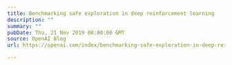 ```yaml
---
title: Benchmarking safe exploration in deep reinforcement learning
description: ""
summary: ""
pubDate: Thu, 21 Nov 2019 08:00:00 GMT
source: OpenAI Blog
url: https://openai.com/index/benchmarking-safe-exploration-in-deep-reinforcement-learning

---
```


